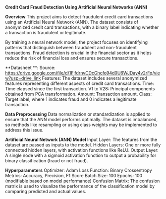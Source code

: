**Credit Card Fraud Detection Using Artificial Neural Networks (ANN)**

**Overview**
This project aims to detect fraudulent credit card transactions using an Artificial Neural Network (ANN). The dataset consists of anonymized credit card transactions, with a binary label indicating whether a transaction is fraudulent or legitimate.

By training a neural network model, the project focuses on identifying patterns that distinguish between fraudulent and non-fraudulent transactions. Fraud detection is crucial in the financial sector as it helps reduce the risk of financial loss and ensures secure transactions.

**Datasheet **:
Source: https://drive.google.com/file/d/1FjfdrnvCDcGhcfo94d0U6WJDay4v2rFq/view?usp=drive_link
Features: The dataset includes several anonymized features representing different aspects of credit card transactions.
Time: Time elapsed since the first transaction.
V1 to V28: Principal components obtained from PCA transformation.
Amount: Transaction amount.
Class: Target label, where 1 indicates fraud and 0 indicates a legitimate transaction.

**Data Preprocessing**
Data normalization or standardization is applied to ensure that the ANN model performs optimally.
The dataset is imbalanced, so methods like resampling or using class weights may be implemented to address this issue.

**Artificial Neural Network (ANN) Model**
Input Layer: The features from the dataset are passed as inputs to the model.
Hidden Layers: One or more fully connected hidden layers, with activation functions like ReLU.
Output Layer: A single node with a sigmoid activation function to output a probability for binary classification (fraud or not fraud).

**Hyperparameters**
Optimizer: Adam
Loss Function: Binary Crossentropy
Metrics: Accuracy, Precision, F1 Score
Batch Size: 100
Epochs: 100 (modifiable based on model performance)
Confusion Matrix: The confusion matrix is used to visualize the performance of the classification model by comparing predicted and actual values.
